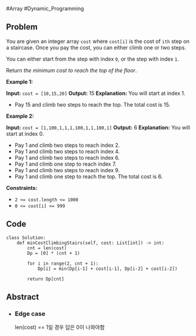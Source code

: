 #Array #Dynamic_Programming 
## Problem
You are given an integer array `cost` where `cost[i]` is the cost of `ith` step on a staircase. Once you pay the cost, you can either climb one or two steps.

You can either start from the step with index `0`, or the step with index `1`.

Return _the minimum cost to reach the top of the floor_.

**Example 1:**

**Input:** `cost = [10,15,20]`
**Output:** 15
**Explanation:** You will start at index 1.
- Pay 15 and climb two steps to reach the top.
The total cost is 15.

**Example 2:**

**Input:** `cost = [1,100,1,1,1,100,1,1,100,1]`
**Output:** 6
**Explanation:** You will start at index 0.
- Pay 1 and climb two steps to reach index 2.
- Pay 1 and climb two steps to reach index 4.
- Pay 1 and climb two steps to reach index 6.
- Pay 1 and climb one step to reach index 7.
- Pay 1 and climb two steps to reach index 9.
- Pay 1 and climb one step to reach the top.
The total cost is 6.

**Constraints:**

- `2 <= cost.length <= 1000`
- `0 <= cost[i] <= 999`
## Code
```run-python
class Solution:
    def minCostClimbingStairs(self, cost: List[int]) -> int:
        cnt = len(cost)
        Dp = [0] * (cnt + 1)
        
        for i in range(2, cnt + 1):
            Dp[i] = min(Dp[i-1] + cost[i-1], Dp[i-2] + cost[i-2])

        return Dp[cnt]
```
## Abstract
- ### Edge case
	len(cost) == 1일 경우 답은 0이 나와야함
	
